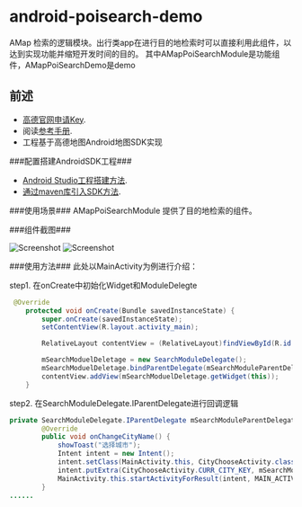 # android-poisearch-demo
AMap 检索的逻辑模块。出行类app在进行目的地检索时可以直接利用此组件，以达到实现功能并缩短开发时间的目的。
其中AMapPoiSearchModule是功能组件，AMapPoiSearchDemo是demo

## 前述 ##
- [高德官网申请Key](http://lbs.amap.com/dev/#/).
- 阅读[参考手册](http://a.amap.com/lbs/static/unzip/Android_Map_Doc/index.html).
- 工程基于高德地图Android地图SDK实现

###配置搭建AndroidSDK工程###
- [Android Studio工程搭建方法](http://lbs.amap.com/api/android-sdk/guide/creat-project/android-studio-creat-project/#add-jars).
- [通过maven库引入SDK方法](http://lbsbbs.amap.com/forum.php?mod=viewthread&tid=18786).

###使用场景###
AMapPoiSearchModule 提供了目的地检索的组件。

###组件截图###

![Screenshot](https://github.com/amap-demo/android-poisearch-demo/blob/master/search_ui_host.png)
![Screenshot](https://github.com/amap-demo/android-poisearch-demo/blob/master/search_ui_choose_city.png)


###使用方法###
此处以MainActivity为例进行介绍：

step1. 在onCreate中初始化Widget和ModuleDelegte<br />
```java
 @Override
    protected void onCreate(Bundle savedInstanceState) {
        super.onCreate(savedInstanceState);
        setContentView(R.layout.activity_main);

        RelativeLayout contentView = (RelativeLayout)findViewById(R.id.content_view);

        mSearchModuelDeletage = new SearchModuleDelegate();
        mSearchModuelDeletage.bindParentDelegate(mSearchModuleParentDelegate);
        contentView.addView(mSearchModuelDeletage.getWidget(this));
    }
```

step2. 在SearchModuleDelegate.IParentDelegate进行回调逻辑<br />
```java
private SearchModuleDelegate.IParentDelegate mSearchModuleParentDelegate = new IParentDelegate() {
        @Override
        public void onChangeCityName() {
            showToast("选择城市");
            Intent intent = new Intent();
            intent.setClass(MainActivity.this, CityChooseActivity.class);
            intent.putExtra(CityChooseActivity.CURR_CITY_KEY, mSearchModuelDeletage.getCurrCity().getCity());
            MainActivity.this.startActivityForResult(intent, MAIN_ACTIVITY_REQUEST_CHOOSE_CITY_ADDRESS_CODE);
        }
......
```
